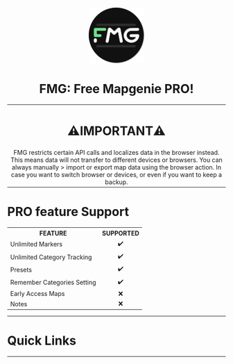 <p align="center">
  <img src="./src/icons/fmg-icon-128.png" />
  <h1 align="center">FMG: Free Mapgenie PRO!</h1>
</p>

<table>
	<tr>
		<th><h1 align="center">⚠️IMPORTANT⚠️</h1></th>
	<tr>
		<td align="center">
			FMG restricts certain API calls and localizes data in the browser instead.
            This means data will not transfer to different devices or browsers. You can always manually > 
            import or export map data using the browser action.
            In case you want to switch browser or devices, or even if you want to keep a backup.
		</td>
	</tr>
</table>

<h1>PRO feature Support</h1>
<table>
	<tr>
		<th>FEATURE</th>
		<th>SUPPORTED</th>
	</tr>
	<tr>
		<td>Unlimited Markers</td>
		<td align="center">✔️</td>
	</tr>
	<tr>
		<td>Unlimited Category Tracking</td>
		<td align="center">✔️</td>
	</tr>
	<tr>
		<td>Presets</td>
		<td align="center">✔️</td>
	</tr>
	<tr>
		<td>Remember Categories Setting</td>
		<td align="center">✔️</td>
	</tr>
	<tr>
		<td>Early Access Maps</td>
		<td align="center">❌</td>
	</tr>
	<tr>
		<td>Notes</td>
		<td align="center">❌</td>
	</tr>
</table>

<hr/>
<h1>Quick Links</h1>
<ul>
	<!-- TODO add tutorials and links to it -->
</ul>

<hr/>